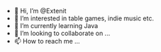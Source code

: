 - 👋 Hi, I’m @Extenit
- 👀 I’m interested in table games, indie music etc.
- 🌱 I’m currently learning Java
- 💞️ I’m looking to collaborate on ...
- 📫 How to reach me ...

<!---
Extenit/Extenit is a ✨ special ✨ repository because its `README.md` (this file) appears on your GitHub profile.
You can click the Preview link to take a look at your changes.
--->
